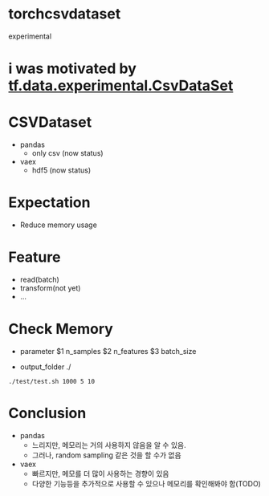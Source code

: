 # torchcsvdataset
experimental


# i was motivated by [tf.data.experimental.CsvDataSet](http://man.hubwiz.com/docset/TensorFlow.docset/Contents/Resources/Documents/api_docs/python/tf/data/experimental/CsvDataset.html)


# CSVDataset
* pandas
  * only csv (now status)
* vaex 
  * hdf5 (now status)

# Expectation
* Reduce memory usage

# Feature
* read(batch)
* transform(not yet)
* ...

# Check Memory

* parameter 
$1 n_samples
$2 n_features
$3 batch_size

* output_folder 
./



```
./test/test.sh 1000 5 10 
```

# Conclusion

* pandas
  * 느리지만, 메모리는 거의 사용하지 않음을 알 수 있음. 
  * 그러나, random sampling 같은 것을 할 수가 없음
* vaex 
  * 빠르지만, 메모를 더 많이 사용하는 경향이 있음
  * 다양한 기능등을 추가적으로 사용할 수 있으나 메모리를 확인해봐야 함(TODO)
